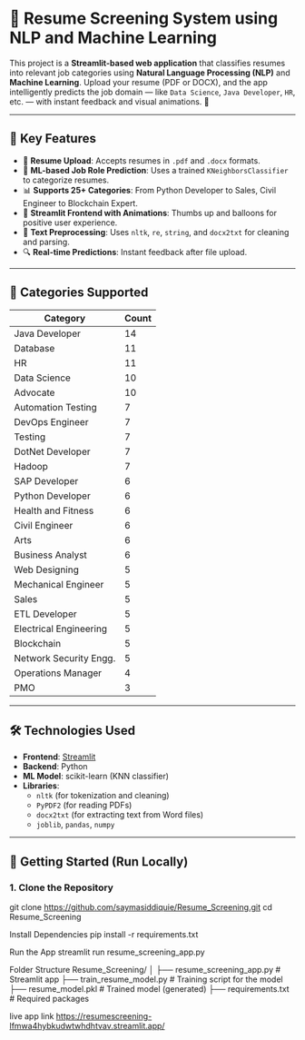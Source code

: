 # 🤖 Resume Screening System using NLP and Machine Learning

This project is a **Streamlit-based web application** that classifies resumes into relevant job categories using **Natural Language Processing (NLP)** and **Machine Learning**. Upload your resume (PDF or DOCX), and the app intelligently predicts the job domain — like `Data Science`, `Java Developer`, `HR`, etc. — with instant feedback and visual animations. 🚀

---

## 📌 Key Features

- 📄 **Resume Upload**: Accepts resumes in `.pdf` and `.docx` formats.
- 🧠 **ML-based Job Role Prediction**: Uses a trained `KNeighborsClassifier` to categorize resumes.
- 📊 **Supports 25+ Categories**: From Python Developer to Sales, Civil Engineer to Blockchain Expert.
- 🎉 **Streamlit Frontend with Animations**: Thumbs up and balloons for positive user experience.
- 🧹 **Text Preprocessing**: Uses `nltk`, `re`, `string`, and `docx2txt` for cleaning and parsing.
- 🔍 **Real-time Predictions**: Instant feedback after file upload.

---

## 📂 Categories Supported

| Category                  | Count |
|--------------------------|-------|
| Java Developer           | 14    |
| Database                 | 11    |
| HR                       | 11    |
| Data Science             | 10    |
| Advocate                 | 10    |
| Automation Testing       | 7     |
| DevOps Engineer          | 7     |
| Testing                  | 7     |
| DotNet Developer         | 7     |
| Hadoop                   | 7     |
| SAP Developer            | 6     |
| Python Developer         | 6     |
| Health and Fitness       | 6     |
| Civil Engineer           | 6     |
| Arts                     | 6     |
| Business Analyst         | 6     |
| Web Designing            | 5     |
| Mechanical Engineer      | 5     |
| Sales                    | 5     |
| ETL Developer            | 5     |
| Electrical Engineering   | 5     |
| Blockchain               | 5     |
| Network Security Engg.   | 5     |
| Operations Manager       | 4     |
| PMO                      | 3     |

---

## 🛠️ Technologies Used

- **Frontend**: [Streamlit](https://streamlit.io/)
- **Backend**: Python
- **ML Model**: scikit-learn (KNN classifier)
- **Libraries**:
  - `nltk` (for tokenization and cleaning)
  - `PyPDF2` (for reading PDFs)
  - `docx2txt` (for extracting text from Word files)
  - `joblib`, `pandas`, `numpy`

---

## 🚀 Getting Started (Run Locally)

### 1. Clone the Repository

git clone https://github.com/saymasiddiquie/Resume_Screening.git
cd Resume_Screening

Install Dependencies
pip install -r requirements.txt

Run the App
streamlit run resume_screening_app.py

Folder Structure
Resume_Screening/
│
├── resume_screening_app.py        # Streamlit app
├── train_resume_model.py          # Training script for the model
├── resume_model.pkl               # Trained model (generated)
├── requirements.txt               # Required packages

live app link
https://resumescreening-lfmwa4hybkudwtwhdhtvav.streamlit.app/


